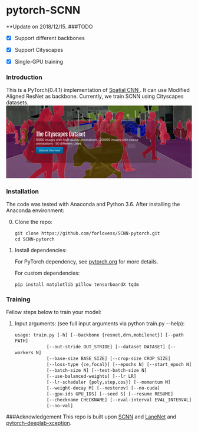 # pytorch-SCNN

**Update on 2018/12/15. 
 ###TODO
- [x] Support different backbones
- [x] Support Cityscapes 
- [x] Single-GPU training



### Introduction
This is a PyTorch(0.4.1) implementation of [Spatial CNN ](https://arxiv.org/abs/1712.06080). It
can use Modified Aligned  ResNet as backbone. Currently, we train SCNN
using Cityscapes datasets.
![Results](doc/results.png)


### Installation
The code was tested with Anaconda and Python 3.6. After installing the Anaconda environment:

0. Clone the repo:
    ```Shell
    git clone https://github.com/forlovess/SCNN-pytorch.git
    cd SCNN-pytorch
    ```

1. Install dependencies:

    For PyTorch dependency, see [pytorch.org](https://pytorch.org/) for more details.

    For custom dependencies:
    ```Shell
    pip install matplotlib pillow tensorboardX tqdm
    ```
### Training
Fellow steps below to train your model:

1. Input arguments: (see full input arguments via python train.py --help):
    ```Shell
    usage: train.py [-h] [--backbone {resnet,drn,mobilenet}] [--path PATH]
                [--out-stride OUT_STRIDE] [--dataset DATASET] [--workers N]
                [--base-size BASE_SIZE] [--crop-size CROP_SIZE]
                [--loss-type {ce,focal}] [--epochs N] [--start_epoch N]
                [--batch-size N] [--test-batch-size N]
                [--use-balanced-weights] [--lr LR]
                [--lr-scheduler {poly,step,cos}] [--momentum M]
                [--weight-decay M] [--nesterov] [--no-cuda]
                [--gpu-ids GPU_IDS] [--seed S] [--resume RESUME]
                [--checkname CHECKNAME] [--eval-interval EVAL_INTERVAL]
                [--no-val]

    ```

###Acknowledgement
This repo is built upon [SCNN](https://github.com/XingangPan/SCNN) and [LaneNet](https://github.com/MaybeShewill-CV/lanenet-lane-detection)
and [pytorch-deeplab-xception](https://github.com/jfzhang95/pytorch-deeplab-xception).

